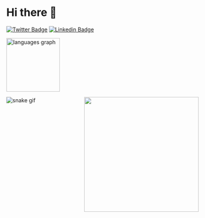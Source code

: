 # Hi there 👋

[![Twitter Badge](https://img.shields.io/badge/-@betossauro-9572fc?style=flat-square&labelColor=9572fc&logo=twitter&logoColor=white&link=https://twitter.com/betossauro)](https://twitter.com/betossauro) 
[![Linkedin Badge](https://img.shields.io/badge/-Luis%20Alberto%20Weber-9572fc?style=flat-square&logo=Linkedin&logoColor=white&link=https://www.linkedin.com/in/luis-alberto-weber/)](https://www.linkedin.com/in/luis-alberto-weber/)
<div style="display:inline-block;" align="left">
  <img src="https://github-readme-stats.vercel.app/api/top-langs?locale=en&hide_title=false&layout=compact&card_width=320&langs_count=5&theme=dracula&hide_border=false&username=betossauro" height="140" alt="languages graph"  />
</div>
<p></p>
<div>
  <img align="right" height="300" src="https://media.giphy.com/media/W4CJ8xy0noyja0fgdo/giphy.gif" />
 </div>

![snake gif](https://github.com/betossauro/betossauro/blob/output/github-contribution-grid-snake.svg)
